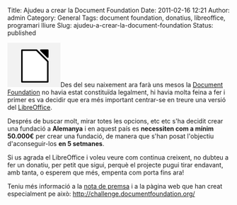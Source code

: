 Title: Ajudeu a crear la Document Foundation
Date: 2011-02-16 12:21
Author: admin
Category: General
Tags: document foundation, donatius, libreoffice, programari lliure
Slug: ajudeu-a-crear-la-document-foundation
Status: published

[<img src="./wp-content/uploads/2010/09/logo.png" title="Libreoffice logo" class="alignright size-full wp-image-1015" width="120" height="100" />](http://gil.badall.net/wp-content/uploads/2010/09/logo.png)Des del seu naixement ara farà uns mesos la [Document Foundation](http://www.documentfoundation.org/ "Pàgina web de la Document Foundation") no havia estat constituïda legalment, hi havia molta feina a fer i primer es va decidir que era més important centrar-se en treure una versió del [LibreOffice](http://www.libreoffice.org/ "Pàgina web del LibreOffice").

Després de buscar molt, mirar totes les opcions, etc etc s'ha decidit crear una fundació a **Alemanya** i en aquest país es **necessiten com a mínim 50.000€** per crear una fundació, de manera que s'han posat l'objectiu d'aconseguir-los **en 5 setmanes**.

Si us agrada el LibreOffice i voleu veure com continua creixent, no dubteu a fer un donatiu, per petit que sigui, perquè el projecte pugui tirar endavant, amb tanta, o esperem que més, empenta com porta fins ara!

Teniu més informació a la [nota de premsa](http://blog.documentfoundation.org/2011/02/16/libreoffice-community-starts-50000-euro-challenge-for-setting-up-its-foundation/ "Nota de premsa de l'anuncia de l'intent de creació de la Document Foundation a Alemanya") i a la pàgina web que han creat especialment pe això: <http://challenge.documentfoundation.org/>
